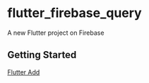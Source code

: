 # flutter_firebase_query

A new Flutter project on Firebase 

## Getting Started

[Flutter Add ](https://console.firebase.google.com/u/0/project/flutter-firebase-query-f38c1/settings/general)

